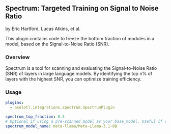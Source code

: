 ## Spectrum: Targeted Training on Signal to Noise Ratio

by Eric Hartford, Lucas Atkins, et al.

This plugin contains code to freeze the bottom fraction of modules in a model, based on the Signal-to-Noise Ratio (SNR).

### Overview

Spectrum is a tool for scanning and evaluating the Signal-to-Noise Ratio (SNR) of layers in large language models.
By identifying the top n% of layers with the highest SNR, you can optimize training efficiency.

### Usage

```yaml
plugins:
  - axolotl.integrations.spectrum.SpectrumPlugin

spectrum_top_fraction: 0.5
# Optional if using a pre-scanned model as your base_model. Useful if using a model mirror
spectrum_model_name: meta-llama/Meta-Llama-3.1-8B
```
